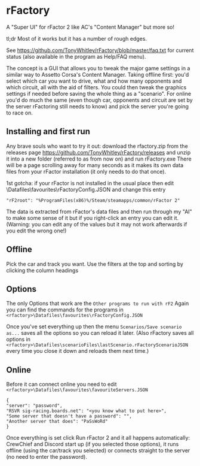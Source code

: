 # rFactory
A "Super UI" for rFactor 2 like AC's "Content Manager" but more so!

tl;dr  Most of it works but it has a number of rough edges.

See https://github.com/TonyWhitley/rFactory/blob/master/faq.txt for current status (also available in the program as Help/FAQ menu).

The concept is a GUI that allows you to tweak the major game settings in a similar way to Assetto Corsa's Content Manager.  Taking offline first: you'd select which car you want to drive, what and how many opponents and which circuit, all with the aid of filters.  You could then tweak the graphics settings if needed before saving the whole thing as a "scenario".  For online you'd do much the same (even though car, opponents and circuit are set by the server rFactoring still needs to know) and pick the server you're going to race on.

## Installing and first run
Any brave souls who want to try it out: download the rfactory.zip from the releases page https://github.com/TonyWhitley/rFactory/releases and unzip it into a new folder (referred to as <rfactory> from now on) and run rFactory.exe There will be a page scrolling away for many seconds as it makes its own data files from your rFactor installation (it only needs to do that once).

1st gotcha:  if your rFactor is not installed in the usual place then edit <rfactory>\Datafiles\favourites\rFactoryConfig.JSON and change this entry

`"rF2root": "%ProgramFiles(x86)%/Steam/steamapps/common/rFactor 2"`

The data is extracted from rFactor's data files and then run through my "AI" to make some sense of it but if you right-click an entry you can edit it.  (Warning: you can edit any of the values but it may not work afterwards if you edit the wrong one!)

## Offline
Pick the car and track you want. Use the filters at the top and sorting by clicking the column headings

## Options
The only Options that work are the `Other programs to run with rF2`
Again you can find the commands for the programs in `<rfactory>\Datafiles\favourites\rFactoryConfig.JSON`

Once you've set everything up then the menu `Scenarios/Save scenario as...` saves all the options so you can reload it later.  (Also rFactory saves all options in `<rfactory>\Datafiles\scenarioFiles\lastScenario.rFactoryScenarioJSON` every time you close it down and reloads them next time.)

## Online
Before it can connect online you need to edit `<rfactory>\Datafiles\favourites\favouriteServers.JSON`
```
{
"server": "password",
"RSVR sig-racing.boards.net": "<you know what to put here>",
"Some server that doesn't have a password": "",
"Another server that does": "PaSsWoRd"
}
```

Once everything is set click Run rFactor 2 and it all happens automatically: CrewChief and Discord start up (if you selected those options), it runs offline (using the car/track you selected) or connects straight to the server (no need to enter the password).


